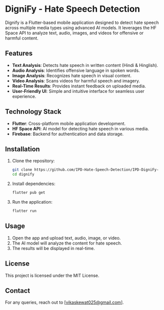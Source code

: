 # DigniFy - Hate Speech Detection

Dignify is a Flutter-based mobile application designed to detect hate speech across multiple media types using advanced AI models. It leverages the HF Space API to analyze text, audio, images, and videos for offensive or harmful content.

## Features
- **Text Analysis**: Detects hate speech in written content (Hindi & Hinglish).
- **Audio Analysis**: Identifies offensive language in spoken words.
- **Image Analysis**: Recognizes hate speech in visual content.
- **Video Analysis**: Scans videos for harmful speech and imagery.
- **Real-Time Results**: Provides instant feedback on uploaded media.
- **User-Friendly UI**: Simple and intuitive interface for seamless user experience.

## Technology Stack
- **Flutter**: Cross-platform mobile application development.
- **HF Space API**: AI model for detecting hate speech in various media.
- **Firebase**: Backend for authentication and data storage.

## Installation
1. Clone the repository:
   ```bash
   git clone https://github.com/IPD-Hate-Speech-Detection/IPD-DigniFy-App.git
   cd dignify
   ```
2. Install dependencies:
   ```bash
   flutter pub get
   ```
3. Run the application:
   ```bash
   flutter run
   ```

## Usage
1. Open the app and upload text, audio, image, or video.
2. The AI model will analyze the content for hate speech.
3. The results will be displayed in real-time.

## License
This project is licensed under the MIT License.

## Contact
For any queries, reach out to [vikaskewat025@gmail.com].

